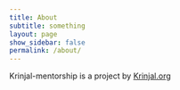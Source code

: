 ```yaml
---
title: About
subtitle: something
layout: page
show_sidebar: false
permalink: /about/
---
```


Krinjal-mentorship is a project by [Krinjal.org](https://krinjal.org)
